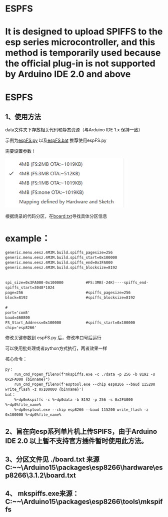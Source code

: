 # ESPFS
It is designed to upload SPIFFS to the esp series microcontroller, and this method is temporarily used because the official plug-in is not supported by Arduino IDE 2.0 and above
=======
# ESPFS

## 1、使用方法
data文件夹下存放相关代码和静态资源（与Arduino IDE 1.x 保持一致）

示例为[espFS.py](espFS.py) 以及[espFS.bat](espFS.py) 推荐使用espFS.py 

需要设置参数！

![Alt text](imgs/tools-flashsize.png)

根据烧录的代码分区，在[board.txt](board.txt)寻找具体分区信息

# example：
```
generic.menu.eesz.4M3M.build.spiffs_pagesize=256
generic.menu.eesz.4M3M.build.spiffs_start=0x100000
generic.menu.eesz.4M3M.build.spiffs_end=0x3FA000
generic.menu.eesz.4M3M.build.spiffs_blocksize=8192


spi_size=0x3FA000-0x100000          #FS:3MB(-24K)----spiffs_end-spiffs_start=3048*1024
page=256                            #spiffs_pagesize=256
block=8192                          #spiffs_blocksize=8192

#
port='com5'
baud=460800
FS_Start_Address=0x100000           #spiffs_start=0x100000
chip='esp8266'
```
修改关键参数到 espFS.py 后，修改串口号后运行


可以使用批处理或者python方式执行，两者效果一样

核心命令：
```
py：
    run_cmd_Popen_fileno(f"mkspiffs.exe -c ./data -p 256 -b 8192 -s 0x2FA000 {binname}")
    run_cmd_Popen_fileno(f'esptool.exe --chip esp8266 --baud 115200 write_flash -z 0x100000 {binname}') 
bat：
    %~dp0mkspiffs -c %~dp0data -b 8192 -p 256 -s 0x2FA000 %~dp0%file_name%
    %~dp0esptool.exe --chip esp8266 --baud 115200 write_flash -z 0x100000 %~dp0%file_name%
```


## 2、旨在向esp系列单片机上传SPIFS，由于Arduino IDE 2.0 以上暂不支持官方插件暂时使用此方法。

## 3、分区文件见  ./board.txt  来源 C:\~~\Arduino15\packages\esp8266\hardware\esp8266\3.1.2\board.txt

## 4、 mkspiffs.exe来源：C:\~~\Arduino15\packages\esp8266\tools\mkspiffs

